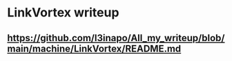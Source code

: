 # LinkVortex writeup
## https://github.com/l3inapo/All_my_writeup/blob/main/machine/LinkVortex/README.md
